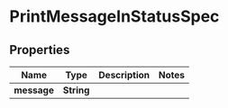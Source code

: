 

# PrintMessageInStatusSpec


## Properties

| Name | Type | Description | Notes |
|------------ | ------------- | ------------- | -------------|
|**message** | **String** |  |  |



